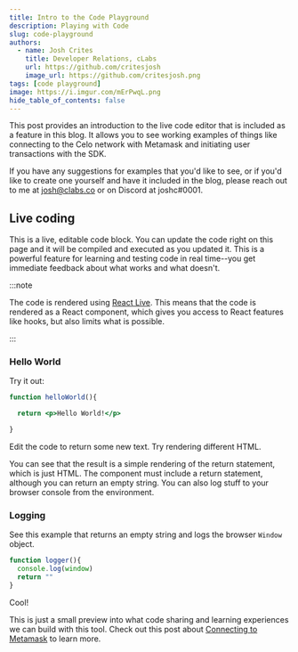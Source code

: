 ```yaml
---
title: Intro to the Code Playground
description: Playing with Code
slug: code-playground
authors:
  - name: Josh Crites
    title: Developer Relations, cLabs
    url: https://github.com/critesjosh
    image_url: https://github.com/critesjosh.png
tags: [code playground]
image: https://i.imgur.com/mErPwqL.png
hide_table_of_contents: false
---
```


This post provides an introduction to the live code editor that is included as a feature in this blog. It allows you to see working examples of things like connecting to the Celo network with Metamask and initiating user transactions with the SDK.

<!--truncate-->

If you have any suggestions for examples that you'd like to see, or if you'd like to create one yourself and have it included in the blog, please reach out to me at [josh@clabs.co](mailto:josh@clabs.co) or on Discord at joshc#0001.

## Live coding

This is a live, editable code block. You can update the code right on this page and it will be compiled and executed as you updated it. This is a powerful feature for learning and testing code in real time--you get immediate feedback about what works and what doesn't.

:::note

The code is rendered using [React Live](https://github.com/FormidableLabs/react-live). This means that the code is rendered as a React component, which gives you access to React features like hooks, but also limits what is possible.

:::

### Hello World

Try it out:

```jsx live
function helloWorld(){

  return <p>Hello World!</p>

}
```

Edit the code to return some new text. Try rendering different HTML.

You can see that the result is a simple rendering of the return statement, which is just HTML. The component must include a return statement, although you can return an empty string. You can also log stuff to your browser console from the environment.

### Logging

See this example that returns an empty string and logs the browser `Window` object.

```jsx live
function logger(){
  console.log(window)
  return ""
}
```

Cool!

This is just a small preview into what code sharing and learning experiences we can build with this tool. Check out this post about [Connecting to Metamask](2021-11-15-connect-to-metamask.md) to learn more.